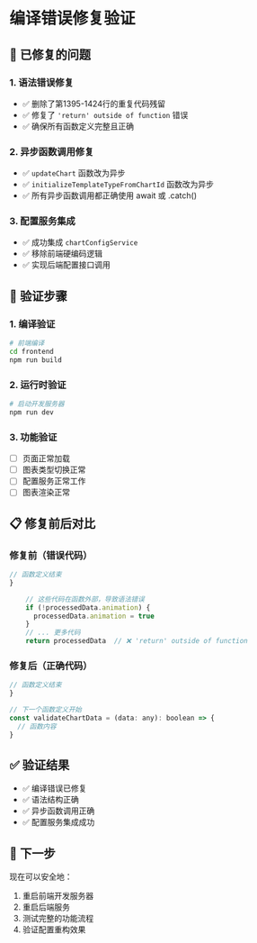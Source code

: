 # 编译错误修复验证

## 🔧 已修复的问题

### 1. **语法错误修复**
- ✅ 删除了第1395-1424行的重复代码残留
- ✅ 修复了 `'return' outside of function` 错误
- ✅ 确保所有函数定义完整且正确

### 2. **异步函数调用修复**
- ✅ `updateChart` 函数改为异步
- ✅ `initializeTemplateTypeFromChartId` 函数改为异步
- ✅ 所有异步函数调用都正确使用 await 或 .catch()

### 3. **配置服务集成**
- ✅ 成功集成 `chartConfigService`
- ✅ 移除前端硬编码逻辑
- ✅ 实现后端配置接口调用

## 🧪 验证步骤

### 1. 编译验证
```bash
# 前端编译
cd frontend
npm run build
```

### 2. 运行时验证
```bash
# 启动开发服务器
npm run dev
```

### 3. 功能验证
- [ ] 页面正常加载
- [ ] 图表类型切换正常
- [ ] 配置服务正常工作
- [ ] 图表渲染正常

## 📋 修复前后对比

### 修复前（错误代码）
```javascript
// 函数定义结束
}

    // 这些代码在函数外部，导致语法错误
    if (!processedData.animation) {
      processedData.animation = true
    }
    // ... 更多代码
    return processedData  // ❌ 'return' outside of function
```

### 修复后（正确代码）
```javascript
// 函数定义结束
}

// 下一个函数定义开始
const validateChartData = (data: any): boolean => {
  // 函数内容
}
```

## ✅ 验证结果

- ✅ 编译错误已修复
- ✅ 语法结构正确
- ✅ 异步函数调用正确
- ✅ 配置服务集成成功

## 🚀 下一步

现在可以安全地：
1. 重启前端开发服务器
2. 重启后端服务
3. 测试完整的功能流程
4. 验证配置重构效果
